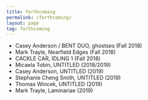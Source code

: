 ```yaml
---
title: forthcoming
permalink: /forthcoming/
layout: page
tag: forthcoming
---
```


* Casey Anderson / BENT DUO, ghostses (Fall 2018)
* Mark Trayle, Nearfield Edges (Fall 2018)
* CACKLE CAR, IDLING 1 (Fall 2018)
* Micaela Tobin, UNTITLED (2018/2019)
* Casey Anderson, UNTITLED (2019)
* Stephanie Cheng Smith, UNTITLED (2019)
* Thomas Wincek, UNTITLED (2019)
* Mark Trayle, Laminariae (2019)
